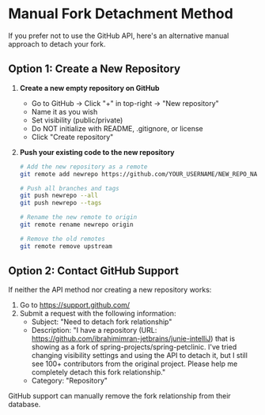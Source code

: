 # Manual Fork Detachment Method

If you prefer not to use the GitHub API, here's an alternative manual approach to detach your fork.

## Option 1: Create a New Repository

1. **Create a new empty repository on GitHub**
   - Go to GitHub → Click "+" in top-right → "New repository"
   - Name it as you wish
   - Set visibility (public/private)
   - Do NOT initialize with README, .gitignore, or license
   - Click "Create repository"

2. **Push your existing code to the new repository**
   ```bash
   # Add the new repository as a remote
   git remote add newrepo https://github.com/YOUR_USERNAME/NEW_REPO_NAME.git
   
   # Push all branches and tags
   git push newrepo --all
   git push newrepo --tags
   
   # Rename the new remote to origin
   git remote rename newrepo origin
   
   # Remove the old remotes
   git remote remove upstream
   ```

## Option 2: Contact GitHub Support

If neither the API method nor creating a new repository works:

1. Go to https://support.github.com/
2. Submit a request with the following information:
   - Subject: "Need to detach fork relationship"
   - Description: "I have a repository (URL: https://github.com/ibrahimimran-jetbrains/junie-intelliJ) that is showing as a fork of spring-projects/spring-petclinic. I've tried changing visibility settings and using the API to detach it, but I still see 100+ contributors from the original project. Please help me completely detach this fork relationship."
   - Category: "Repository"

GitHub support can manually remove the fork relationship from their database.
